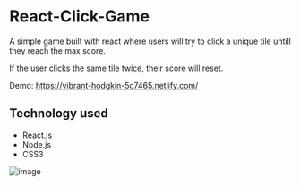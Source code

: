 # React-Click-Game

A simple game built with react where users will try to click a unique tile untill they reach the max score.

If the user clicks the same tile twice, their score will reset.

Demo: https://vibrant-hodgkin-5c7465.netlify.com/

## Technology used
- React.js
- Node.js
- CSS3

![image](https://user-images.githubusercontent.com/50982277/68252370-35147f80-ffda-11e9-942f-db2a3ffb85ba.png)
